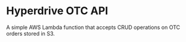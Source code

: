 # Hyperdrive OTC API

A simple AWS Lambda function that accepts CRUD operations on OTC orders stored in S3.
